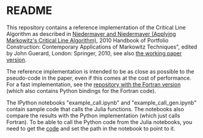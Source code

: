 # README #

This repository contains a reference implementation of the Critical Line Algorithm as described in [Niedermayer and Niedermayer (Applying Markowitz's Critical Line Algorithm)](http://www.springer.com/business+%26+management/finance/book/978-0-387-77438-1), 2010
Handbook of Portfolio Construction: Contemporary Applications of
Markowitz Techniques", edited by John Guerard, London: Springer, 2010, see also [the working paper version](http://www.vwl.unibe.ch/papers/dp/dp0701.pdf).

The reference implementation is intended to be as close as possible to the pseudo-code in the paper, even if this comes at the cost of performance.
For a fast implementation, see the [repository with the Fortran version](https://bitbucket.org/afniedermayer/fast_critical_line_algorithm) (which also
contains Python bindings for the Fortran code).

The IPython notebooks "example_call.ipynb" and "example_call_gen.ipynb" contain sample code that calls the Julia functions. The notebooks also compare
the results with the Python implementation (which just calls Fortran). To be able to call the Python code from the Julia notebooks, you need to get the [code](https://bitbucket.org/afniedermayer/fast_critical_line_algorithm) and set the path in the notebook to point to it.